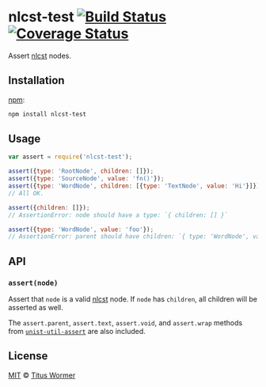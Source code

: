 # nlcst-test [![Build Status][travis-badge]][travis] [![Coverage Status][codecov-badge]][codecov]

Assert [nlcst][] nodes.

## Installation

[npm][]:

```bash
npm install nlcst-test
```

## Usage

```javascript
var assert = require('nlcst-test');

assert({type: 'RootNode', children: []});
assert({type: 'SourceNode', value: 'fn()'});
assert({type: 'WordNode', children: [{type: 'TextNode', value: 'Hi'}]});
// All OK.

assert({children: []});
// AssertionError: node should have a type: `{ children: [] }`

assert({type: 'WordNode', value: 'foo'});
// AssertionError: parent should have children: `{ type: 'WordNode', value: 'foo' }`
```

## API

### `assert(node)`

Assert that `node` is a valid [nlcst][] node.  If `node` has `children`,
all children will be asserted as well.

The `assert.parent`, `assert.text`, `assert.void`, and `assert.wrap`
methods from [`unist-util-assert`][unist-util-assert] are also included.

## License

[MIT][license] © [Titus Wormer][author]

<!-- Definitions -->

[travis-badge]: https://img.shields.io/travis/wooorm/nlcst-test.svg

[travis]: https://travis-ci.org/wooorm/nlcst-test

[codecov-badge]: https://img.shields.io/codecov/c/github/wooorm/nlcst-test.svg

[codecov]: https://codecov.io/github/wooorm/nlcst-test

[npm]: https://docs.npmjs.com/cli/install

[license]: LICENSE

[author]: http://wooorm.com

[nlcst]: https://github.com/wooorm/nlcst

[unist-util-assert]: https://github.com/wooorm/unist-util-assert
